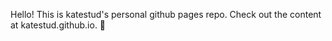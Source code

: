 Hello! This is katestud's personal github pages repo. Check out the content at
katestud.github.io. 🚀
